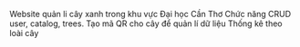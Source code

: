 Website quản li cây xanh trong khu vực Đại học Cần Thơ
Chức năng CRUD user, catalog, trees.
Tạo mã QR cho cây để quản lí dữ liệu
Thống kê theo loài cây
